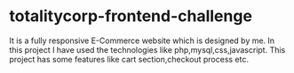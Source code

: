# totalitycorp-frontend-challenge
It is a fully responsive E-Commerce website which is designed by me.
In this project I have used the technologies like php,mysql,css,javascript.
This project has some features like cart section,checkout process etc.
